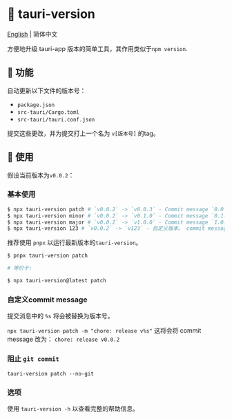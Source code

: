 # :tada: tauri-version

[English](./README.md) | 简体中文

方便地升级 tauri-app 版本的简单工具，其作用类似于`npm version`.

## :rocket: 功能

自动更新以下文件的版本号：

- `package.json`
- `src-tauri/Cargo.toml`
- `src-tauri/tauri.conf.json`

提交这些更改，并为提交打上一个名为 `v[版本号]` 的tag。

## :wrench: 使用

假设当前版本为`v0.0.2`：

### 基本使用

```sh
$ npx tauri-version patch # `v0.0.2` -> `v0.0.3` - Commit message `0.0.3`
$ npx tauri-version minor # `v0.0.2` -> `v0.1.0` - Commit message `0.1.0`
$ npx tauri-version major # `v0.0.2` -> `v1.0.0` - Commit message `1.0.0`
$ npx tauri-version 123 # `v0.0.2` -> `v123` - 自定义版本。 commit message `123`
```

推荐使用 `pnpx` 以运行最新版本的`tauri-version`。

```sh
$ pnpx tauri-version patch

# 等价于:

$ npx tauri-version@latest patch
```

### 自定义commit message

提交消息中的 `%s` 将会被替换为版本号。

`npx tauri-version patch -m "chore: release v%s"`
这将会将 commit message 改为：
`chore: release v0.0.2`

### 阻止 `git commit`

`tauri-version patch --no-git`

### 选项

使用 `tauri-version -h` 以查看完整的帮助信息。
